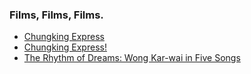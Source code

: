 ### Films, Films, Films.

* [Chungking Express](https://mubi.com/films/chungking-express)
* [Chungking Express!](https://mubi.com/films/chungking-express)
* [The Rhythm of Dreams: Wong Kar-wai in Five Songs](https://mubi.com/notebook/posts/the-rhythm-of-dreams-wong-kar-wai-in-five-songs)
